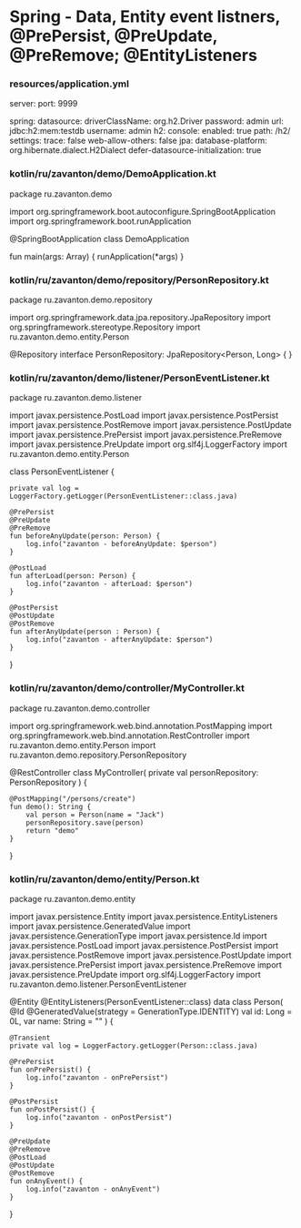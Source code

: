 # Spring - Data, Entity event listners, @PrePersist, @PreUpdate, @PreRemove; @EntityListeners



### resources/application.yml
server:
  port: 9999

spring:
  datasource:
    driverClassName: org.h2.Driver
    password: admin
    url: jdbc:h2:mem:testdb
    username: admin
  h2:
    console:
      enabled: true
      path: /h2/
      settings:
        trace: false
        web-allow-others: false
  jpa:
    database-platform: org.hibernate.dialect.H2Dialect
    defer-datasource-initialization: true










### kotlin/ru/zavanton/demo/DemoApplication.kt
package ru.zavanton.demo

import org.springframework.boot.autoconfigure.SpringBootApplication
import org.springframework.boot.runApplication

@SpringBootApplication
class DemoApplication

fun main(args: Array<String>) {
	runApplication<DemoApplication>(*args)
}










### kotlin/ru/zavanton/demo/repository/PersonRepository.kt
package ru.zavanton.demo.repository

import org.springframework.data.jpa.repository.JpaRepository
import org.springframework.stereotype.Repository
import ru.zavanton.demo.entity.Person

@Repository
interface PersonRepository: JpaRepository<Person, Long> {
}










### kotlin/ru/zavanton/demo/listener/PersonEventListener.kt
package ru.zavanton.demo.listener

import javax.persistence.PostLoad
import javax.persistence.PostPersist
import javax.persistence.PostRemove
import javax.persistence.PostUpdate
import javax.persistence.PrePersist
import javax.persistence.PreRemove
import javax.persistence.PreUpdate
import org.slf4j.LoggerFactory
import ru.zavanton.demo.entity.Person

class PersonEventListener {

    private val log = LoggerFactory.getLogger(PersonEventListener::class.java)

    @PrePersist
    @PreUpdate
    @PreRemove
    fun beforeAnyUpdate(person: Person) {
        log.info("zavanton - beforeAnyUpdate: $person")
    }

    @PostLoad
    fun afterLoad(person: Person) {
        log.info("zavanton - afterLoad: $person")
    }

    @PostPersist
    @PostUpdate
    @PostRemove
    fun afterAnyUpdate(person : Person) {
        log.info("zavanton - afterAnyUpdate: $person")
    }
}










### kotlin/ru/zavanton/demo/controller/MyController.kt
package ru.zavanton.demo.controller

import org.springframework.web.bind.annotation.PostMapping
import org.springframework.web.bind.annotation.RestController
import ru.zavanton.demo.entity.Person
import ru.zavanton.demo.repository.PersonRepository

@RestController
class MyController(
    private val personRepository: PersonRepository
) {

    @PostMapping("/persons/create")
    fun demo(): String {
        val person = Person(name = "Jack")
        personRepository.save(person)
        return "demo"
    }
}










### kotlin/ru/zavanton/demo/entity/Person.kt
package ru.zavanton.demo.entity

import javax.persistence.Entity
import javax.persistence.EntityListeners
import javax.persistence.GeneratedValue
import javax.persistence.GenerationType
import javax.persistence.Id
import javax.persistence.PostLoad
import javax.persistence.PostPersist
import javax.persistence.PostRemove
import javax.persistence.PostUpdate
import javax.persistence.PrePersist
import javax.persistence.PreRemove
import javax.persistence.PreUpdate
import org.slf4j.LoggerFactory
import ru.zavanton.demo.listener.PersonEventListener

@Entity
@EntityListeners(PersonEventListener::class)
data class Person(
    @Id
    @GeneratedValue(strategy = GenerationType.IDENTITY)
    val id: Long = 0L,
    var name: String = ""
) {

    @Transient
    private val log = LoggerFactory.getLogger(Person::class.java)

    @PrePersist
    fun onPrePersist() {
        log.info("zavanton - onPrePersist")
    }

    @PostPersist
    fun onPostPersist() {
        log.info("zavanton - onPostPersist")
    }

    @PreUpdate
    @PreRemove
    @PostLoad
    @PostUpdate
    @PostRemove
    fun onAnyEvent() {
        log.info("zavanton - onAnyEvent")
    }
}
